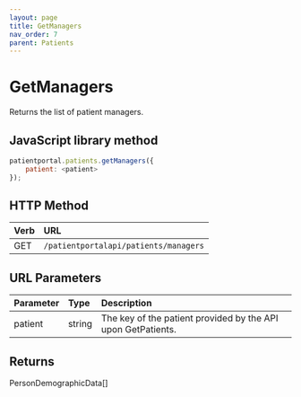 ```yaml
---
layout: page
title: GetManagers
nav_order: 7
parent: Patients
---
```


# GetManagers

Returns the list of patient managers.

## JavaScript library method

```javascript
patientportal.patients.getManagers({
    patient: <patient>
});
```

## HTTP Method

| Verb | URL                                               |
|:-----|:--------------------------------------------------|
| GET | `/patientportalapi/patients/managers` |

## URL Parameters

| Parameter | Type   | Description                                                 |
|:----------|:-------|:------------------------------------------------------------|
| patient | string | The key of the patient provided by the API upon GetPatients. |

## Returns

PersonDemographicData\[\]
